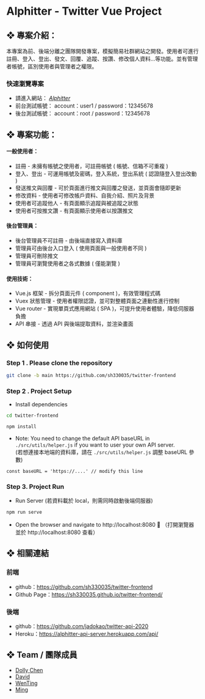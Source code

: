 # Alphitter - Twitter Vue Project

## ❖ 專案介紹：

本專案為前、後端分離之團隊開發專案，模擬簡易社群網站之開發。使用者可進行註冊、登入、登出、發文、回覆、追蹤、按讚、修改個人資料...等功能。並有管理者帳號，區別使用者與管理者之權限。

### 快速瀏覽專案
- 請進入網站： _[Alphitter](https://sh330035.github.io/twitter-frontend/)_
- 前台測試帳號： account：user1 / password：12345678
- 後台測試帳號： account：root  / password：12345678


## ❖ 專案功能：

#### 一般使用者：
* 註冊 - 未擁有帳號之使用者，可註冊帳號 ( 帳號、信箱不可重複 )
* 登入、登出 - 可運用帳號及密碼，登入系統，登出系統 ( 認證隨登入登出改動 )
* 發送推文與回覆 - 可於頁面進行推文與回覆之發送，並頁面會隨即更新
* 修改資料 - 使用者可修改帳戶資料、自我介紹、照片及背景
* 使用者可追蹤他人 - 有頁面顯示追蹤與被追蹤之狀態
* 使用者可按推文讚 - 有頁面顯示使用者以按讚推文

#### 後台管理員：
* 後台管理員不可註冊 - 由後端直接寫入資料庫
* 管理員可由後台入口登入 ( 使用頁面與一般使用者不同 )
* 管理員可刪除推文
* 管理員可瀏覽使用者之各式數據 ( 僅能瀏覽 )

#### 使用技術：

* Vue.js 框架 - 拆分頁面元件 ( component )，有效管理程式碼
* Vuex 狀態管理 - 使用者權限認證，並可對整體頁面之連動性進行控制
* Vue router - 實現單頁式應用網站 ( SPA )，可提升使用者體驗，降低伺服器負擔
* API 串接 - 透過 API 與後端提取資料，並渲染畫面



## ❖ 如何使用

### Step 1 . Please clone the repository

```bash
git clone -b main https://github.com/sh330035/twitter-frontend
```

### Step 2 . Project Setup
- Install dependencies
```bash
cd twitter-frontend
```

```bash
npm install
```

- Note: You need to change the default API baseURL in `./src/utils/helper.js` if you want to user your own API server.     
    (若想連接本地端的資料庫，請在 `./src/utils/helper.js` 調整 baseURL 參數)
    
```JS
const baseURL = 'https://....' // modify this line
```

### Step 3. Project Run

- Run Server  (若資料載於 local，則需同時啟動後端伺服器)

```bash
npm run serve
```

- Open the browser and navigate to http://localhost:8080 👀  （打開瀏覽器並於 http://localhost:8080 查看）

## ❖ 相關連結
### 前端
- github：https://github.com/sh330035/twitter-frontend
- Github Page：https://sh330035.github.io/twitter-frontend/

### 後端
- github：https://github.com/jadokao/twitter-api-2020
- Heroku：https://alphitter-api-server.herokuapp.com/api/


## ❖ Team / 團隊成員
- [Dolly Chen](https://github.com/DollyChen-CYC)
- [David](https://github.com/sh330035)
- [WenTing](https://github.com/wentingliuu)
- [Ming](https://github.com/jadokao)
